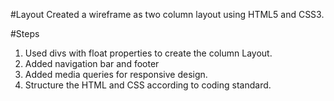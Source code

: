 #Layout
Created a wireframe as two column layout using HTML5 and CSS3.

#Steps
1) Used divs with float properties to create the column Layout.
2) Added navigation bar and footer
3) Added media queries for responsive design.
4) Structure the HTML and CSS according to coding standard.


